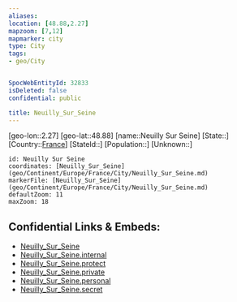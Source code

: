 ```yaml
---
aliases: 
location: [48.88,2.27]
mapzoom: [7,12] 
mapmarker: city 
type: City
tags:
- geo/City


SpocWebEntityId: 32833
isDeleted: false
confidential: public

title: Neuilly_Sur_Seine
---
```

[geo-lon::2.27]
[geo-lat::48.88]
[name::Neuilly Sur Seine]
[State::]
[Country::[France](geo/Continent/Europe/France.md)]
[StateId::]
[Population::]
[Unknown::]


```leaflet
id: Neuilly Sur Seine
coordinates: [Neuilly_Sur_Seine](geo/Continent/Europe/France/City/Neuilly_Sur_Seine.md)
markerFile: [Neuilly_Sur_Seine](geo/Continent/Europe/France/City/Neuilly_Sur_Seine.md)
defaultZoom: 11 
maxZoom: 18
```


## Confidential Links & Embeds: 
- [Neuilly_Sur_Seine](../../../../../../_public/geo/Continent/Europe/France/City/Neuilly_Sur_Seine.md) 
- [Neuilly_Sur_Seine.internal](../../../../../../_internal/geo/Continent/Europe/France/City/Neuilly_Sur_Seine.internal.md) 
- [Neuilly_Sur_Seine.protect](../../../../../../_protect/geo/Continent/Europe/France/City/Neuilly_Sur_Seine.protect.md) 
- [Neuilly_Sur_Seine.private](../../../../../../_private/geo/Continent/Europe/France/City/Neuilly_Sur_Seine.private.md) 
- [Neuilly_Sur_Seine.personal](../../../../../../_personal/geo/Continent/Europe/France/City/Neuilly_Sur_Seine.personal.md) 
- [Neuilly_Sur_Seine.secret](../../../../../../_secret/geo/Continent/Europe/France/City/Neuilly_Sur_Seine.secret.md) 
